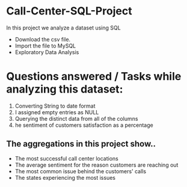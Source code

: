 # Call-Center-SQL-Project

In this project we analyze a dataset using SQL

* Download the csv file.
* Import the file to MySQL
* Exploratory Data Analysis 


# Questions answered / Tasks while analyzing this dataset: 

1. Converting String to date format
2. I assigned empty entries as NULL
3. Querying the distinct data from all of the columns  
4. he sentiment of customers satisfaction as a percentage



## The aggregations in this project show..

* The most successful call center locations 
* The average sentiment for the reason customers are reaching out 
* The most common issue behind the customers' calls 
* The states experiencing the most issues 

